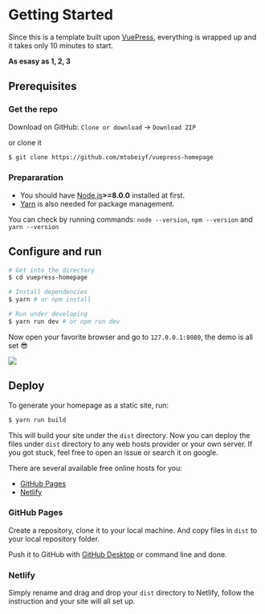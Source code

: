 # Getting Started

Since this is a template built upon [VuePress](https://vuepress.vuejs.org/), everything is wrapped up and it takes only 10 minutes to start.

**As esasy as 1, 2, 3**

## Prerequisites

### Get the repo

Download on GitHub: `Clone or download` -> `Download ZIP`

or clone it

```bash
$ git clone https://github.com/mtobeiyf/vuepress-homepage
```

### Prepararation
- You should have [Node.js](https://nodejs.org)**>=8.0.0** installed at first.
- [Yarn](https://yarnpkg.com) is also needed for package management.

You can check by running commands: `node --version`, `npm --version` and `yarn --version`

## Configure and run

```bash
# Get into the directory
$ cd vuepress-homepage 

# Install dependencies
$ yarn # or npm install

# Run under developing
$ yarn run dev # or npm run dev
```

Now open your favorite browser and go to `127.0.0.1:8080`, the demo is all set :sunglasses:

![](https://user-images.githubusercontent.com/5097752/39126631-798faf4a-4735-11e8-993d-6f314d4f2b55.png)

## Deploy

To generate your homepage as a static site, run:

```bash
$ yarn run build
``` 

This will build your site under the `dist` directory. Now you can deploy the files under `dist` directory to any web hosts provider or your own server. If you got stuck, feel free to open an issue or search it on google.

There are several available free online hosts for you:

- [GitHub Pages](https://pages.github.com/)
- [Netlify](https://www.netlify.com/)

### GitHub Pages

Create a repository, clone it to your local machine. And copy files in `dist` to your local repository folder. 

Push it to GitHub with [GitHub Desktop](https://pages.github.com/) or command line and done.

### Netlify

Simply rename and drag and drop your `dist` directory to Netlify, follow the instruction and your site will all set up.
